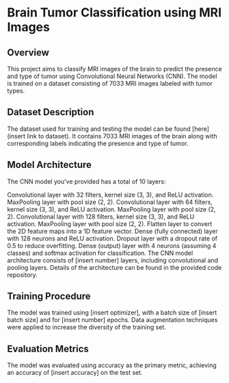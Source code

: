 # Brain Tumor Classification using MRI Images

## Overview
This project aims to classify MRI images of the brain to predict the presence and type of tumor using Convolutional Neural Networks (CNN). The model is trained on a dataset consisting of 7033 MRI images labeled with tumor types.

## Dataset Description
The dataset used for training and testing the model can be found [here](insert link to dataset). It contains 7033 MRI images of the brain along with corresponding labels indicating the presence and type of tumor.

## Model Architecture
The CNN model you've provided has a total of 10 layers:

Convolutional layer with 32 filters, kernel size (3, 3), and ReLU activation.
MaxPooling layer with pool size (2, 2).
Convolutional layer with 64 filters, kernel size (3, 3), and ReLU activation.
MaxPooling layer with pool size (2, 2).
Convolutional layer with 128 filters, kernel size (3, 3), and ReLU activation.
MaxPooling layer with pool size (2, 2).
Flatten layer to convert the 2D feature maps into a 1D feature vector.
Dense (fully connected) layer with 128 neurons and ReLU activation.
Dropout layer with a dropout rate of 0.5 to reduce overfitting.
Dense (output) layer with 4 neurons (assuming 4 classes) and softmax activation for classification.
The CNN model architecture consists of [insert number] layers, including convolutional and pooling layers. Details of the architecture can be found in the provided code repository.

## Training Procedure
The model was trained using [insert optimizer], with a batch size of [insert batch size] and for [insert number] epochs. Data augmentation techniques were applied to increase the diversity of the training set.

## Evaluation Metrics
The model was evaluated using accuracy as the primary metric, achieving an accuracy of [insert accuracy] on the test set.
